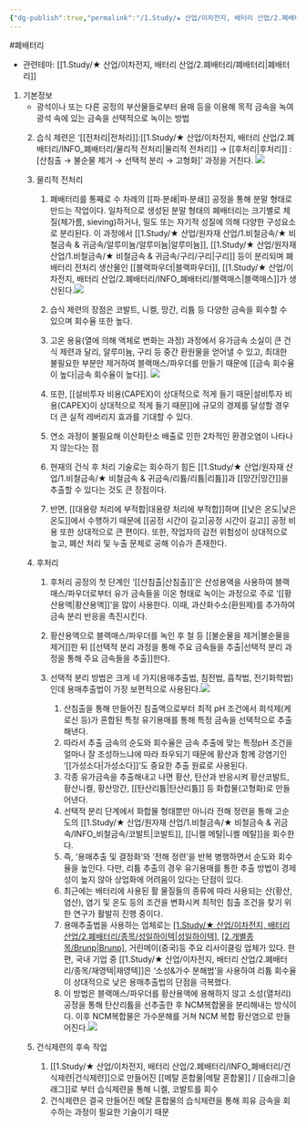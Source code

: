 ```yaml
---
{"dg-publish":true,"permalink":"/1.Study/★ 산업/이차전지, 배터리 산업/2.폐배터리/INFO_폐배터리/습식제련/","created":"2024-11-20T21:02:27.599+09:00","updated":"2025-06-03T20:07:21.328+09:00"}
---
```


 #폐배터리 

- 관련테마: [[1.Study/★ 산업/이차전지, 배터리 산업/2.폐배터리/폐배터리\|폐배터리]]

1. 기본정보
	- 광석이나 또는 다른 공정의 부산물들로부터 용매 등을 이용해 목적 금속을 녹여 광석 속에 있는 금속을 선택적으로 녹이는 방법
	2. 습식 제련은 ‘[[전처리\|전처리]]:[[1.Study/★ 산업/이차전지, 배터리 산업/2.폐배터리/INFO_폐배터리/물리적 전처리\|물리적 전처리]] → [[후처리\|후처리]] :[산침출 → 불순물 제거 → 선택적 분리 → 고형화]’ 과정을 거친다. ![](https://i.imgur.com/hfnsdHq.png)

	2. 물리적 전처리 
		1. 폐배터리를 통째로 수 차례의 [[파∙분쇄\|파∙분쇄]] 공정을 통해 분말 형태로 만드는 작업이다. 일차적으로 생성된 분말 형태의 폐배터리는 크기별로 체질(체가름, sieving)하거나, 밀도 또는 자기적 성질에 의해 다양한 구성요소로 분리된다. 이 과정에서 [[1.Study/★ 산업/원자재 산업/1.비철금속/★ 비철금속 & 귀금속/알루미늄/알루미늄\|알루미늄]], [[1.Study/★ 산업/원자재 산업/1.비철금속/★ 비철금속 & 귀금속/구리/구리\|구리]] 등이 분리되며 폐배터리 전처리 생산물인 [[블랙파우더\|블랙파우더]], [[1.Study/★ 산업/이차전지, 배터리 산업/2.폐배터리/INFO_폐배터리/블랙매스\|블랙매스]]가 생산된다.![](https://i.imgur.com/YlTYjjl.png)

		1. 습식 제련의 장점은 코발트, 니켈, 망간, 리튬 등 다양한 금속을 회수할 수 있으며 회수율 또한 높다. 
		2. 고온 용융(열에 의해 액체로 변화는 과정) 과정에서 유가금속 소실이 큰 건식 제련과 달리, 알루미늄, 구리 등 중간 환원물을 얻어낼 수 있고, 최대한 불필요한 부분만 제거하여 블랙매스/파우더를 만들기 때문에 [[금속 회수율이 높다\|금속 회수율이 높다]]. ![](https://i.imgur.com/HoPJVIu.png)
	
		6. 또한, [[설비투자 비용(CAPEX)이 상대적으로 적게 들기 때문\|설비투자 비용(CAPEX)이 상대적으로 적게 들기 때문]]에 규모의 경제를 달성할 경우 더 큰 실적 레버리지 효과를 기대할 수 있다. 
		7. 연소 과정이 불필요해 이산화탄소 배출로 인한 2차적인 환경오염이 나타나지 않는다는 점
		8. 현재의 건식 후 처리 기술로는 회수하기 힘든 [[1.Study/★ 산업/원자재 산업/1.비철금속/★ 비철금속 & 귀금속/리튬/리튬\|리튬]]과 [[망간\|망간]]을 추출할 수 있다는 것도 큰 장점이다.
		9. 반면, [[대용량 처리에 부적합\|대용량 처리에 부적합]]하며 [[낮은 온도\|낮은 온도]]에서 수행하기 때문에 [[공정 시간이 길고\|공정 시간이 길고]] 공정 비용 또한 상대적으로 큰 편이다. 또한, 작업자의 감전 위험성이 상대적으로 높고, 폐산 처리 및 누출 문제로 공해 이슈가 존재한다.
	2. 후처리
		1. 후처리 공정의 첫 단계인 ‘[[산침출\|산침출]]’은 산성용액을 사용하여 블랙매스/파우더로부터 유가 금속들을 이온 형태로 녹이는 과정으로 주로 ‘[[황산용액\|황산용액]]’을 많이 사용한다. 이때, 과산화수소(환원제)를 추가하여 금속 분리 반응을 촉진시킨다. 
		2. 황산용액으로 블랙매스/파우더를 녹인 후 철 등 [[불순물을 제거\|불순물을 제거]]한 뒤 [[선택적 분리 과정을 통해 주요 금속들을 추출\|선택적 분리 과정을 통해 주요 금속들을 추출]]한다. 
		3. 선택적 분리 방법은 크게 네 가지(용매추출법, 침전법, 흡착법, 전기화학법) 인데 용매추출법이 가장 보편적으로 사용된다.![](https://i.imgur.com/yINOvUs.png)

			1. 산침출을 통해 만들어진 침출액으로부터 최적 pH 조건에서 희석제(케로신 등)가 혼합된 특정 유기용매를 통해 특정 금속을 선택적으로 추출해낸다. 
			2. 따라서 추출 금속의 순도와 회수율은 금속 추출에 맞는 특정pH 조건을 얼마나 잘 조성하느냐에 따라 좌우되기 때문에 황산과 함께 강염기인 ‘[[가성소다\|가성소다]]’도 중요한 추출 원료로 사용된다. 
			3. 각종 유가금속을 추출해내고 나면 황산, 탄산과 반응시켜 황산코발트, 황산니켈, 황산망간, [[탄산리튬\|탄산리튬]] 등 화합물(고형화)로 만들어낸다.
			4. 선택적 분리 단계에서 화합물 형태뿐만 아니라 전해 정련을 통해 고순도의 [[1.Study/★ 산업/원자재 산업/1.비철금속/★ 비철금속 & 귀금속/INFO_비철금속/코발트\|코발트]], [[니켈 메탈\|니켈 메탈]]을 회수한다. 
			5. 즉, ‘용매추출 및 결정화’와 ‘전해 정련’을 반복 병행하면서 순도와 회수율을 높인다. 다만, 리튬 추출의 경우 유기용매를 통한 추출 방법이 경제성이 높지 않아 상업화에 어려움이 있다는 단점이 있다. 
			6. 최근에는 배터리에 사용된 활 물질들의 종류에 따라 사용되는 산(황산, 염산), 염기 및 온도 등의 조건을 변화시켜 최적인 침출 조건을 찾기 위한 연구가 활발히 진행 중이다.
			7. 용매추출법을 사용하는 업체로는 [[1.Study/★ 산업/이차전지, 배터리 산업/2.폐배터리/종목/성일하이텍\|성일하이텍]](한국), [[2.개별종목/Brunp\|Brunp]](중국), 거린메이(중국)등 주요 리사이클링 업체가 있다. 한편, 국내 기업 중 [[1.Study/★ 산업/이차전지, 배터리 산업/2.폐배터리/종목/재영텍\|재영텍]]은 ‘소성&가수 분해법’을 사용하여 리튬 회수율이 상대적으로 낮은 용매추출법의 단점을 극복했다.
			8. 이 방법은 블랙매스/파우더를 황산용액에 용해하지 않고 소성(열처리)공정을 통해 탄산리튬을 선추출한 후 NCM복합물을 분리해내는 방식이다. 이후 NCM복합물은 가수분해를 거쳐 NCM 복합 황산염으로 만들어진다.![](https://i.imgur.com/JSnIJqU.png)
			   
	3. 건식제련의 후속 작업
		1. [[1.Study/★ 산업/이차전지, 배터리 산업/2.폐배터리/INFO_폐배터리/건식제련\|건식제련]]으로 만들어진 [[메탈 혼합물\|메탈 혼합물]] / [[슬래그\|슬래그]]로 부터 습식제련을 통해 니켈, 코발트를 회수
		2. 건식제련은 결국 만들어진 메탈 혼합물의 습식제련을 통해 희유 금속을 회수하는 과정이 필요한 기술이기 때문
